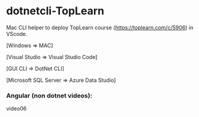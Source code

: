 # dotnetcli-TopLearn
Mac CLI helper to deploy TopLearn course (https://toplearn.com/c/5906) in VScode.

[Windows => MAC]

[Visual Studio => Visual Studio Code]

[GUI CLI => DotNet CLI]

[Microsoft SQL Server => Azure Data Studio]  


### Angular (non dotnet videos):
video06
